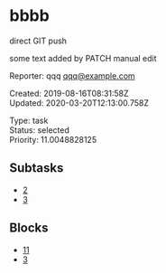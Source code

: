 # bbbb

direct GIT push

some text added by PATCH
manual edit

Reporter: qqq <qqq@example.com>  

Created: 2019-08-16T08:31:58Z  
Updated: 2020-03-20T12:13:00.758Z

Type: task  
Status: selected  
Priority: 11.0048828125

## Subtasks
- [2](2.md "2nd issue")
- [3](3.md "Edit the new file")

## Blocks
- [11](11.md "whatever")
- [3](3.md "Edit the new file")
